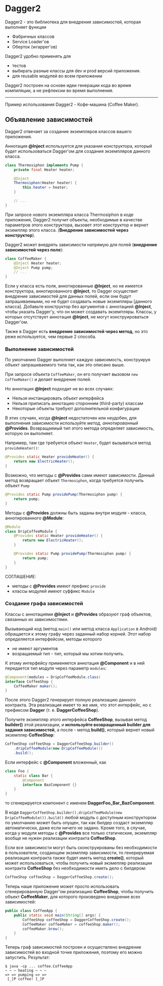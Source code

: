 ﻿# Dagger2

Dagger2 - это библиотека для внедрения зависимостей, которая выполняет функции

* Фабричных классов
* Service Loader'ов
* Оберток (wrapper'ов)

Dagger2 удобно применять для

* тестов
* выбирать разные классы для dev и prod версий приложения. 
* для reusable модулей во всем приложении

Dagger2 построен на основе идеи генерации кода во время компиляции, а не рефлексии во время выполнения.

---

Пример использования Dagger2 - Кофе-машина (Coffee Maker).

## Объявление зависимостей

Dagger2 отвечает за создание экземпляров классов вашего приложения. 

Аннотация __@Inject__ используется для указания конструктора, который будет использоваться Dagger'ом для создания экземпляров данного класса. 

```java
class Thermosiphon implements Pump {
    private final Heater heater;

    @Inject
    Thermosiphon(Heater heater) {
        this.heater = heater;
    }

    // ...
}
```

При запросе нового экземпляра класса Thermosiphon в коде приложения, Dagger2 получит объекты, необходимые в качестве параметров этого конструктора, вызовет этот конструктор и вернет экземпляр этого класса. (__Внедрение зависимостей через конструктор__).

Dagger2 может внедрять зависимости напрямую для полей (__внедрение зависимостей через поле__):

```java
class CoffeeMaker {
    @Inject Heater heater;
    @Inject Pump pump;
    // ...
}
```

Если у класса есть поля, аннотированные __@Inject__, но не имеется конструктора, аннотированного __@Inject__, то Dagger осуществит внедрение зависимостей для данных полей, если они будут запрашиваемыми, но не будет создавать новые экземпляры [данного класса]. Добавьте конструктор без аргументов с аннотацией __@Inject__, чтобы указать Dagger'у, что он может создавать экземпляры. Классы, у которых отсутствует аннотация __@Inject__, не могут конструироваться Dagger'ом. 

Также в Dagger есть __внедрение зависимостей через метод__, но это реже используется, чем первые 2 способа.

###  Выполнение зависимостей

По умолчанию Dagger выполняет каждую зависимость, конструируя объект запрашиваемого типа так, как это описано выше.

При запросе объекта `CoffeeMaker`, он его получает вызовом `new CoffeeMaker()` и делает внедрение полей.

Но аннотация __@Inject__ подходит не во всех случаях:
* Нельзя инстанцировать объект интерфейса
* Нельзя приписать аннотацию сторонним (third-party) классам
* Некоторые объекты требуют дополнительной конфигурации

В этих случаях, когда __@Inject__ недостаточен или неудобен, для выполнения зависимости используйте _метод, аннотированный_ __@Provides__. Возвращаемый тип этого метода определяет зависимость, которую он выполняет.

Например, там где требуется объект `Heater`, будет вызываться метод `provideHeater()`:

```java
@Provides static Heater provideHeater() {
    return new ElectricHeater();
}
```

Возможно, что методы с __@Provides__ сами имеют зависимости. Данный метод возвращает объект `Thermosiphon`, когда требуется получить объект `Pump` 

```java
@Provides static Pump providePump(Thermosiphon pump) {
    return pump;
}
```

Методы с __@Provides__ должны быть заданы внутри _модуля_ - класса, аннотированного __@Module__:

```java
@Module
class DripCoffeeModule {
    @Provides static Heater provideHeater() {
        return new ElectricHeater();
    }

    @Provides static Pump providePump(Thermosiphon pump) {
        return pump;
    }
}
```

СОГЛАШЕНИЕ: 
* методы с __@Provides__ имеют префикс `provide`
* классы модулей имеют суффикс `Module`

### Создание графа зависимостей

Классы с аннотациями __@Inject__ и __@Provides__ образуют граф объектов, связанных их зависимостями. 

Вызывающий код (метод `main()` или метод класса `Application` в Android) обращается к этому графу через заданный набор корней. Этот набор определяется интерфейсом, методы которого 
* не имеют аргументов
* возращаемый тип - тип, который мы хотим получить.

К этому интерфейсу применяется аннотация __@Component__ и в ней передается тип модуля через параметр `modules`:

```java
@Component(modules = DripCoffeeModule.class)
interface CoffeeShop {
    CoffeeMaker maker();
}
```

После этого Dagger2 генерирует полную реализацию данного контракта. Эта реализация имеет то же имя, что этот интерфейс, но с префиксом __Dagger__ (т. е. __DaggerCoffeeShop__).

Получите экземпляр этого интерфейса __CoffeeShop__, вызывая метод __builder()__ этой реализации, и __используйте возвращенный builder для задания зависимостей__, а после - метод __build()__, который вернет новый экземпляр __CoffeeShop__:

```java
CoffeeShop coffeeShop = DaggerCoffeeShop.builder()
    .dripCoffeeModule(new DripCoffeeModule())
    .build();
```

Если интерфейс с __@Component__ вложенный, как

```java
class Foo {
    static class Bar {
        @Component
        interface BazComponent {}
    }
}
```

то сгенерируется компонент с именем __DaggerFoo_Bar_BazComponent__.

В коде `DaggerCoffeeShop.builder().dripCoffeeModule(new DripCoffeeModule()).build()` любой модуль с доступным конструктором по умолчанию может быть опущен, так как билдер создаст экземпляр автоматически, даже если ничего не задано. Кроме того, в случае, когда у модуля методы с __@Provides__ все только статические, экземпляр вообще не нужен реализации контракта __CoffeeShop__.

Если все зависимости могут быть сконструированы без необходимости в пользователе, создающем экземпляр зависимости, то генерируемая реализация контракта также будет иметь метод __create()__, который может использоваться, чтобы получить новый экзмепляр реализации контракта __CoffeeShop__ без необходимости иметь дело с билдером:

```java
CoffeeShop coffeeShop = DaggerCoffeeShop.create();
```

Теперь наше приложение может просто использовать сгенерированную Dagger'ом реализацию __CoffeeShop__, чтобы получить объект __CoffeeMaker__, для которого произведено внедрение всех зависимостей:

```java
public class CoffeeApp {
    public static void main(String[] args) {
        CoffeeShop coffeeShop = DaggerCoffeeShop.create();
        CoffeeMaker coffeeMaker = coffeeShop.maker();
		coffeeMaker.brew();
    }
}
```

Теперь граф зависимостей построен и осуществлено внедрение зависимостей во входной точке приложения, поэтому его можно запустить. Результат:

```
$ java -cp ... coffee.CoffeeApp
~ ~ ~ heating ~ ~ ~
=> => pumping => =>
 [_]P coffee! [_]P
```

